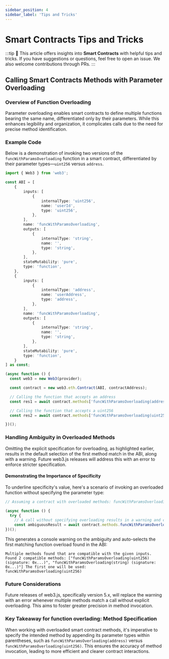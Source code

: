 ```yaml
---
sidebar_position: 4
sidebar_label: 'Tips and Tricks'
---
```


# Smart Contracts Tips and Tricks

:::tip
📝 This article offers insights into **Smart Contracts** with helpful tips and tricks. If you have suggestions or questions, feel free to open an issue. We also welcome contributions through PRs.
:::

## Calling Smart Contracts Methods with Parameter Overloading

### Overview of Function Overloading

Parameter overloading enables smart contracts to define multiple functions bearing the same name, differentiated only by their parameters. While this enhances legibility and organization, it complicates calls due to the need for precise method identification.

### Example Code

Below is a demonstration of invoking two versions of the `funcWithParamsOverloading` function in a smart contract, differentiated by their parameter types—`uint256` versus `address`.

```typescript
import { Web3 } from 'web3';

const ABI = [
    {
        inputs: [
            {
                internalType: 'uint256',
                name: 'userId',
                type: 'uint256',
            },
        ],
        name: 'funcWithParamsOverloading',
        outputs: [
            {
                internalType: 'string',
                name: '',
                type: 'string',
            },
        ],
        stateMutability: 'pure',
        type: 'function',
    },
    {
        inputs: [
            {
                internalType: 'address',
                name: 'userAddress',
                type: 'address',
            },
        ],
        name: 'funcWithParamsOverloading',
        outputs: [
            {
                internalType: 'string',
                name: '',
                type: 'string',
            },
        ],
        stateMutability: 'pure',
        type: 'function',
    }
] as const;

(async function () {
  const web3 = new Web3(provider);

  const contract = new web3.eth.Contract(ABI, contractAddress);

  // Calling the function that accepts an address
  const res1 = await contract.methods['funcWithParamsOverloading(address)'](userAddress).call();

  // Calling the function that accepts a uint256
  const res2 = await contract.methods['funcWithParamsOverloading(uint256)'](userId).call();

})();
```

### Handling Ambiguity in Overloaded Methods

Omitting the explicit specification for overloading, as highlighted earlier, results in the default selection of the first method match in the ABI, along with a warning. Future web3.js releases will address this with an error to enforce stricter specification.

#### Demonstrating the Importance of Specificity

To underline specificity's value, here's a scenario of invoking an overloaded function without specifying the parameter type:

```typescript
// Assuming a contract with overloaded methods: funcWithParamsOverloading(uint256) and funcWithParamsOverloading(string)...

(async function () {
  try {
    // A call without specifying overloading results in a warning and choosing the first matched overload
    const ambiguousResult = await contract.methods.funcWithParamsOverloading('0x0123').call();
})();
```

This generates a console warning on the ambiguity and auto-selects the first matching function overload found in the ABI:

```
Multiple methods found that are compatible with the given inputs. Found 2 compatible methods: ["funcWithParamsOverloading(uint256) (signature: 0x...)", "funcWithParamsOverloading(string) (signature: 0x...)"] The first one will be used: funcWithParamsOverloading(uint256)
```

### Future Considerations

Future releases of web3.js, specifically version 5.x, will replace the warning with an error whenever multiple methods match a call without explicit overloading. This aims to foster greater precision in method invocation.

### Key Takeaway  for function overlading: Method Specification

When working with overloaded smart contract methods, it's imperative to specify the intended method by appending its parameter types within parentheses, such as `funcWithParamsOverloading(address)` versus `funcWithParamsOverloading(uint256)`. This ensures the accuracy of method invocation, leading to more efficient and clearer contract interactions.